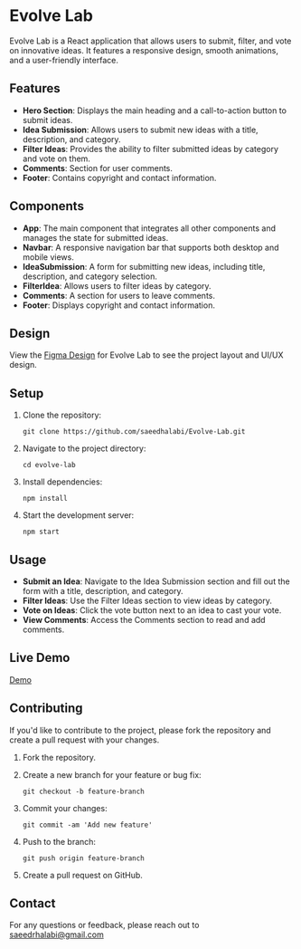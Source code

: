 Evolve Lab
==========

Evolve Lab is a React application that allows users to submit, filter, and vote on innovative ideas. It features a responsive design, smooth animations, and a user-friendly interface.

Features
--------

-   **Hero Section**: Displays the main heading and a call-to-action button to submit ideas.
-   **Idea Submission**: Allows users to submit new ideas with a title, description, and category.
-   **Filter Ideas**: Provides the ability to filter submitted ideas by category and vote on them.
-   **Comments**: Section for user comments.
-   **Footer**: Contains copyright and contact information.

Components
----------

-   **App**: The main component that integrates all other components and manages the state for submitted ideas.
-   **Navbar**: A responsive navigation bar that supports both desktop and mobile views.
-   **IdeaSubmission**: A form for submitting new ideas, including title, description, and category selection.
-   **FilterIdea**: Allows users to filter ideas by category.
-   **Comments**: A section for users to leave comments.
-   **Footer**: Displays copyright and contact information.

Design
------

View the <a href="https://www.figma.com/design/ZVjIDmZ9nRMspKsZEenMlD/Innovate-Hub?node-id=0-1&t=Vro3leR4rB8lzW2f-1">Figma Design</a> for Evolve Lab to see the project layout and UI/UX design.

Setup
-----

1.  Clone the repository:

    `git clone https://github.com/saeedhalabi/Evolve-Lab.git`

2.  Navigate to the project directory:

    `cd evolve-lab`

3.  Install dependencies:

    `npm install`

4.  Start the development server:

    `npm start`

Usage
-----

-   **Submit an Idea**: Navigate to the Idea Submission section and fill out the form with a title, description, and category.
-   **Filter Ideas**: Use the Filter Ideas section to view ideas by category.
-   **Vote on Ideas**: Click the vote button next to an idea to cast your vote.
-   **View Comments**: Access the Comments section to read and add comments.

Live Demo
---------
<a href="https://evolve-lab.netlify.app">Demo</a>

Contributing
------------

If you'd like to contribute to the project, please fork the repository and create a pull request with your changes.

1.  Fork the repository.
2.  Create a new branch for your feature or bug fix:

    `git checkout -b feature-branch`

3.  Commit your changes:

    `git commit -am 'Add new feature'`

4.  Push to the branch:

    `git push origin feature-branch`

5.  Create a pull request on GitHub.


Contact
-------

For any questions or feedback, please reach out to saeedrhalabi@gmail.com